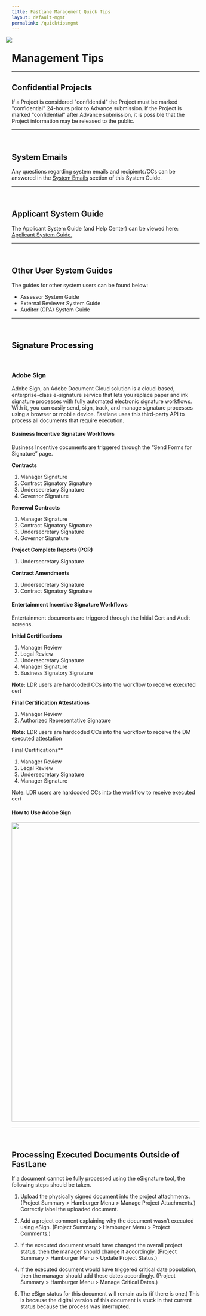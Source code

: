 ```yaml
---
title: Fastlane Management Quick Tips
layout: default-mgmt
permalink: /quicktipsmgmt
---
```

<div style="margin-left:-15px; margin-bottom: -15px;"  class="wow zoomIn"><a name="applicant"></a>
  <img src="https://storage.googleapis.com/fastlane-public-files/Images/HelpImages/water-01.png" class="img-responsive"/>
</div>

# Management Tips

------

## Confidential Projects

If a Project is considered "confidential" the Project must be marked "confidential" 24-hours prior to Advance submission. If the Project is marked "confidential" after Advance submission, it is possible that the Project information may be released to the public.

------

<br>

## System Emails

Any questions regarding system emails and recipients/CCs can be answered in the <a href="systememails.html">System Emails</a> section of this System Guide. 

------

<br>

## Applicant System Guide

The Applicant System Guide (and Help Center) can be viewed here: <a href="./#help" target="_blank">Applicant System Guide.</a>

------

<br>

## Other User System Guides

The guides for other system users can be found below:

- Assessor System Guide
- External Reviewer System Guide
- Auditor (CPA) System Guide



------

<br>

## Signature Processing<a name="signprocessingmgmt"></a>

<br>

### Adobe Sign

Adobe Sign, an Adobe Document Cloud solution is a cloud-based, enterprise-class e-signature service that lets you replace paper and ink signature processes with fully automated electronic signature workflows. With it, you can easily send, sign, track, and manage signature processes using a browser or mobile device.
Fastlane uses this third-party API to process all documents that require execution. 

#### Business Incentive Signature Workflows

Business Incentive documents are triggered through the “Send Forms for Signature” page.

**Contracts**

1. Manager Signature
2. Contract Signatory Signature
3. Undersecretary Signature
4. Governor Signature

**Renewal Contracts**

1. Manager Signature
2. Contract Signatory Signature
3. Undersecretary Signature
4. Governor Signature

**Project Complete Reports (PCR)**

1. Undersecretary Signature

**Contract Amendments**

1. Undersecretary Signature
2. Contract Signatory Signature

#### Entertainment Incentive Signature Workflows

Entertainment documents are triggered through the Initial Cert and Audit screens.

**Initial Certifications**

1. Manager Review
2. Legal Review
3. Undersecretary Signature
4. Manager Signature
5. Business Signatory Signature

 **Note:** LDR users are hardcoded CCs into the workflow to receive executed cert 



**Final Certification Attestations**

1. Manager Review
2. Authorized Representative Signature

**Note:** LDR users are hardcoded CCs into the workflow to receive the DM executed attestation



Final Certifications**

1. Manager Review
2. Legal Review
3. Undersecretary Signature
4. Manager Signature

Note: LDR users are hardcoded CCs into the workflow to receive executed cert

#### How to Use Adobe Sign

<img src="https://storage.cloud.google.com/fastlane-public-files/Images/Help/AdobeSignHowTo.gif" width="800" class="ml-4 boxshadow">



------

<br>

## Processing Executed Documents Outside of FastLane

If a document cannot be fully processed using the eSignature tool, the following steps should be taken. 

1. Upload the physically signed document into the project attachments. (Project Summary > Hamburger Menu > Manage Project Attachments.) Correctly label the uploaded document. 

2. Add a project comment explaining why the document wasn’t executed using eSign. (Project Summary > Hamburger Menu > Project Comments.)

3. If the executed document would have changed the overall project status, then the manager should change it accordingly. (Project Summary > Hamburger Menu > Update Project Status.)

4. If the executed document would have triggered critical date population, then the manager should add these dates accordingly. (Project Summary > Hamburger Menu > Manage Critical Dates.)

5. The eSign status for this document will remain as is (if there is one.) This is because the digital version of this document is stuck in that current status because the process was interrupted. 